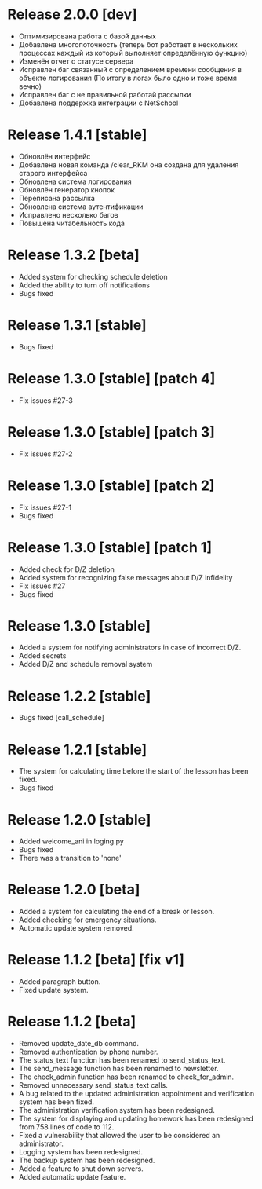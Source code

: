 # Release 2.0.0 [dev]
- Оптимизирована работа с базой данных
- Добавлена многопоточность (теперь бот работает в нескольких процессах каждый из который выполняет определённую функцию)
- Изменён отчет о статусе сервера
- Исправлен баг связанный с определением времени сообщения в объекте логирования (По итогу в логах было одно и тоже время вечно)
- Исправлен баг с не правильной работай рассылки
- Добавлена поддержка интеграции с NetSchool

# Release 1.4.1 [stable]
- Обновлён интерфейс
- Добавлена новая команда /clear_RKM она создана для удаления старого интерфейса
- Обновлена система логирования
- Обновлён генератор кнопок
- Переписана рассылка
- Обновлена система аутентификации
- Исправлено несколько багов
- Повышена читабельность кода

# Release 1.3.2 [beta]
- Added system for checking schedule deletion
- Added the ability to turn off notifications
- Bugs fixed

# Release 1.3.1 [stable]
- Bugs fixed

# Release 1.3.0 [stable] [patch 4]
- Fix issues #27-3
 
# Release 1.3.0 [stable] [patch 3]
- Fix issues #27-2

# Release 1.3.0 [stable] [patch 2]
- Fix issues #27-1
- Bugs fixed

# Release 1.3.0 [stable] [patch 1]
- Added check for D/Z deletion
- Added system for recognizing false messages about D/Z infidelity
- Fix issues #27
- Bugs fixed

# Release 1.3.0 [stable]
- Added a system for notifying administrators in case of incorrect D/Z.
- Added secrets
- Added D/Z and schedule removal system

# Release 1.2.2 [stable]
- Bugs fixed \[call_schedule\]

# Release 1.2.1 [stable]
- The system for calculating time before the start of the lesson has been fixed.
- Bugs fixed

# Release 1.2.0 [stable]
- Added welcome_ani in loging.py
- Bugs fixed
- There was a transition to 'none'

# Release 1.2.0 [beta]
- Added a system for calculating the end of a break or lesson.
- Added checking for emergency situations.
- Automatic update system removed.

# Release 1.1.2 [beta] \[fix v1\]
- Added paragraph button.
- Fixed update system.

# Release 1.1.2 [beta]
- Removed update_date_db command.
- Removed authentication by phone number.
- The status_text function has been renamed to send_status_text.
- The send_message function has been renamed to newsletter.
- The check_admin function has been renamed to check_for_admin.
- Removed unnecessary send_status_text calls.
- A bug related to the updated administration appointment and verification system has been fixed.
- The administration verification system has been redesigned.
- The system for displaying and updating homework has been redesigned from 758 lines of code to 112.
- Fixed a vulnerability that allowed the user to be considered an administrator.
- Logging system has been redesigned.
- The backup system has been redesigned.
- Added a feature to shut down servers.
- Added automatic update feature.
